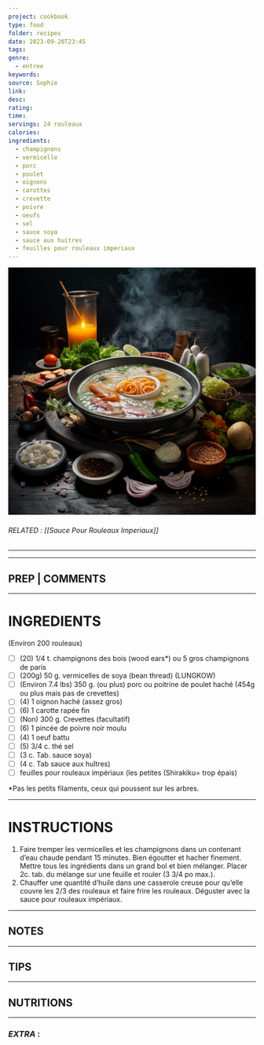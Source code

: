 ```yaml
---
project: cookbook
type: food
folder: recipes
date: 2023-09-20T23:45
tags: 
genre:
  - entree
keywords: 
source: Sophie
link: 
desc: 
rating: 
time: 
servings: 24 rouleaux
calories: 
ingredients:
  - champignons
  - vermicelle
  - porc
  - poulet
  - oignons
  - carottes
  - crevette
  - poivre
  - oeufs
  - sel
  - sauce soya
  - sauce aux huitres
  - feuilles pour rouleaux imperiaux
---
```


![IMAGE](_default.png)

###### *RELATED* :  [[Sauce Pour Rouleaux Imperiaux]]
---


---
## PREP | COMMENTS



---
# INGREDIENTS

(Environ 200 rouleaux)

- [ ] (20) 1/4 t. champignons des bois (wood ears*) ou 5 gros champignons de paris
- [ ] (200g) 50 g. vermicelles de soya (bean thread) (LUNGKOW)
- [ ] (Environ 7.4 lbs) 350 g. (ou plus) porc ou poitrine de poulet haché (454g ou plus mais pas de crevettes)
- [ ] (4) 1 oignon haché (assez gros)
- [ ] (6) 1 carotte rapée fin
- [ ] (Non) 300 g. Crevettes (facultatif)
- [ ] (6) 1 pincée de poivre noir moulu
- [ ] (4) 1 oeuf battu
- [ ] (5) 3/4 c. thé sel 
- [ ] (3 c. Tab. sauce soya)
- [ ] (4 c. Tab sauce aux huîtres)
- [ ] feuilles pour rouleaux impériaux (les petites (Shirakiku= trop épais)

*Pas les petits filaments, ceux qui poussent sur les arbres.

---
# INSTRUCTIONS

1. Faire tremper les vermicelles et les champignons dans un contenant d’eau chaude pendant 15 minutes. Bien égoutter et hacher finement. Mettre tous les ingrédients dans un grand bol et bien mélanger. Placer 2c. tab. du mélange sur une feuille et rouler (3 3/4 po max.).
2. Chauffer une quantité d’huile dans une casserole creuse pour qu’elle couvre les 2/3 des rouleaux et faire frire les rouleaux. Déguster avec la sauce pour rouleaux impériaux.

---
## NOTES



---
## TIPS



---
## NUTRITIONS



---
### *EXTRA* :



